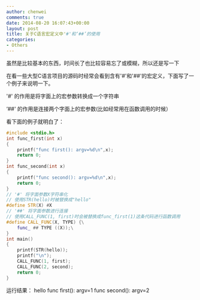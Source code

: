 ```yaml
---
author: chenwei
comments: true
date: 2014-08-20 16:07:43+00:00
layout: post
title: 关于C语言宏定义中'#'和‘##’的使用
categories:
- Others
---
```


虽然是比较基本的东西，时间长了也比较容易忘了或模糊，所以还是写一下

在看一些大型C语言项目的源码时经常会看到含有'#'和'##'的宏定义，下面写了一个例子来说明一下。

'#' 的作用是将字面上的宏参数转换成一个字符串

‘##' 的作用是连接两个字面上的宏参数(比如经常用在函数调用的时候）

看下面的例子就明白了：

```cpp
#include <stdio.h>
int func_first(int x)
{
    printf("func first(): argv=%d\n",x);
    return 0;
}
int func_second(int x)
{
    printf("func second(): argv=%d\n",x);
    return 0;
}
// '#' 将字面参数X字符串化
// 使用STR(hello)时被替换成"hello"
#define STR(X) #X
// '##' 将字面参数进行连接
// 使用CALL_FUNC(1, first)时会被替换成func_first(1)这条代码进行函数调用
#define CALL_FUNC(X, TYPE) {\
    func_ ## TYPE ((X));\
}
int main()
{
    printf(STR(hello));
    printf("\n");
    CALL_FUNC(1, first);
    CALL_FUNC(2, second);
    return 0;
}
```

运行结果：
    hello
    func first(): argv=1
    func second(): argv=2
